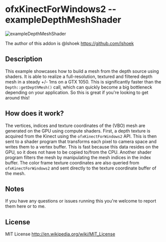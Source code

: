 ofxKinectForWindows2 -- exampleDepthMeshShader
====================

![exampleDepthMeshShader](https://raw.github.com/elliotwoods/ofxKinectForWindows2/master/screenshots/exampleDepthMeshShader.png)

The author of this addon is @lshoek
https://github.com/lshoek

## Description

This example showcases how to build a mesh from the depth source using shaders. It is able to realize a full-resolution, textured and filtered depth mesh in a steady +/- 1ms on a GTX 1050. This is significantly faster than the `Depth::getDepthMesh()` call, which can quickly become a big bottleneck depending on your application. So this is great if you're looking to get around this!

## How does it work?

The vertices, indices and texture coordinates of the (VBO) mesh are generated on the GPU using compute shaders. First, a depth texture is acquired from the Kinect using the `ofxKinectForWindows2` API. This is then sent to a shader program that transforms each pixel to camera space and writes them to a vertex buffer. This is fast because this data resides on the GPU, so it does not have to be copied to/from the CPU. Another shader program filters the mesh by manipulating the mesh indices in the index buffer. The color frame texture coordinates are also queried from `ofxKinectForWindows2` and sent directly to the texture coordinate buffer of the mesh.

## Notes

If you have any questions or issues running this you're welcome to report them here or to me.

## License

MIT License
http://en.wikipedia.org/wiki/MIT_License
